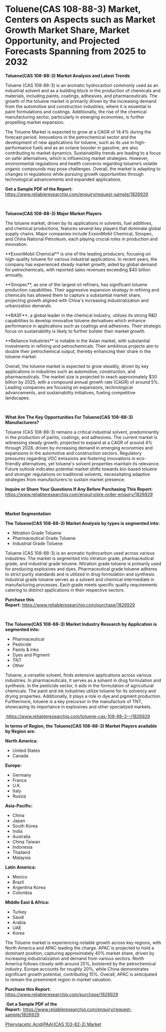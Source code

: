 <p><h1>Toluene(CAS 108-88-3) Market, Centers on Aspects such as Market Growth Market Share, Market Opportunity, and Projected Forecasts Spanning from 2025 to 2032</h1></p><p><strong>Toluene(CAS 108-88-3) Market Analysis and Latest Trends</strong></p>
<p><p>Toluene (CAS 108-88-3) is an aromatic hydrocarbon commonly used as an industrial solvent and as a building block in the production of chemicals and materials, including paints, coatings, adhesives, and pharmaceuticals. The growth of the toluene market is primarily driven by the increasing demand from the automotive and construction industries, where it is essential in paint formulations and coatings. Additionally, the rise of the chemical manufacturing sector, particularly in emerging economies, is further propelling market expansion.</p><p>The Toluene Market is expected to grow at a CAGR of 14.4% during the forecast period. Innovations in the petrochemical sector and the development of new applications for toluene, such as its use in high-performance fuels and as an octane booster in gasoline, are also contributing to market dynamics. Sustainability trends are leading to a focus on safer alternatives, which is influencing market strategies. However, environmental regulations and health concerns regarding toluene’s volatile organic compounds may pose challenges. Overall, the market is adapting to changes in regulations while pursuing growth opportunities through technological advancements and expanded applications.</p></p>
<p><strong>Get a Sample PDF of the Report:&nbsp;</strong> <a href="https://www.reliableresearchiq.com/enquiry/request-sample/1826929?utm_campaign=104&utm_medium=2&utm_source=Github&utm_content=ia&utm_term=03022025&utm_id=toluenecas-108-88-3">https://www.reliableresearchiq.com/enquiry/request-sample/1826929</a></p>
<p>&nbsp;</p>
<p><strong>Toluene(CAS 108-88-3) Major Market Players</strong></p>
<p><p>The toluene market, driven by its applications in solvents, fuel additives, and chemical productions, features several key players that dominate global supply chains. Major companies include ExxonMobil Chemical, Sinopec, and China National Petroleum, each playing crucial roles in production and innovation.</p><p>**ExxonMobil Chemical** is one of the leading producers, focusing on high-quality toluene for various industrial applications. In recent years, the company has experienced steady market growth, aided by global demand for petrochemicals, with reported sales revenues exceeding $40 billion annually.</p><p>**Sinopec**, as one of the largest oil refiners, has significant toluene production capabilities. Their aggressive expansion strategy in refining and chemicals has allowed them to capture a substantial market share, projecting growth aligned with China's increasing industrialization and urbanization demands.</p><p>**BASF**, a global leader in the chemical industry, utilizes its strong R&D capabilities to develop innovative toluene derivatives which enhance performance in applications such as coatings and adhesives. Their strategic focus on sustainability is likely to further bolster their market growth.</p><p>**Reliance Industries** is notable in the Asian market, with substantial investments in refining and petrochemicals. Their ambitious projects aim to double their petrochemical output, thereby enhancing their share in the toluene market.</p><p>Overall, the toluene market is expected to grow steadily, driven by key applications in industries such as automotive, construction, and pharmaceuticals. The market size is projected to reach approximately $30 billion by 2025, with a compound annual growth rate (CAGR) of around 5%. Leading companies are focusing on expansions, technological advancements, and sustainability initiatives, fueling competitive landscapes.</p></p>
<p>&nbsp;</p>
<p><strong>What Are The Key Opportunities For Toluene(CAS 108-88-3) Manufacturers?</strong></p>
<p><p>Toluene (CAS 108-88-3) remains a critical industrial solvent, predominantly in the production of paints, coatings, and adhesives. The current market is witnessing steady growth, projected to expand at a CAGR of around 4% through 2028, driven by increasing demand in emerging economies and expansions in the automotive and construction sectors. Regulatory pressures regarding VOC emissions are fostering innovations in eco-friendly alternatives, yet toluene's solvent properties maintain its relevance. Future outlook indicates potential market shifts towards bio-based toluene and stronger regulations on traditional solvents, necessitating adaptive strategies from manufacturers to sustain market presence.</p></p>
<p><strong>Inquire or Share Your Questions If Any Before Purchasing This Report:</strong> <a href="https://www.reliableresearchiq.com/enquiry/pre-order-enquiry/1826929?utm_campaign=104&utm_medium=2&utm_source=Github&utm_content=ia&utm_term=03022025&utm_id=toluenecas-108-88-3">https://www.reliableresearchiq.com/enquiry/pre-order-enquiry/1826929</a></p>
<p>&nbsp;</p>
<p><strong>Market Segmentation</strong></p>
<p><strong>The Toluene(CAS 108-88-3) Market Analysis by types is segmented into:</strong></p>
<p><ul><li>Nitration Grade Toluene</li><li>Pharmaceutical Grade Toluene</li><li>Industrial Grade Toluene</li></ul></p>
<p><p>Toluene (CAS 108-88-3) is an aromatic hydrocarbon used across various industries. The market is segmented into nitration grade, pharmaceutical grade, and industrial grade toluene. Nitration grade toluene is primarily used for producing explosives and dyes. Pharmaceutical grade toluene adheres to strict purity standards and is utilized in drug formulation and synthesis. Industrial grade toluene serves as a solvent and chemical intermediate in manufacturing processes. Each grade meets specific quality requirements catering to distinct applications in their respective sectors.</p></p>
<p><strong>Purchase this Report:&nbsp;</strong><a href="https://www.reliableresearchiq.com/purchase/1826929?utm_campaign=104&utm_medium=2&utm_source=Github&utm_content=ia&utm_term=03022025&utm_id=toluenecas-108-88-3">https://www.reliableresearchiq.com/purchase/1826929</a></p>
<p>&nbsp;</p>
<p><strong>The Toluene(CAS 108-88-3) Market Industry Research by Application is segmented into:</strong></p>
<p><ul><li>Pharmaceutical</li><li>Pesticide</li><li>Paints & Inks</li><li>Dyes and Pigment</li><li>TNT</li><li>Other</li></ul></p>
<p><p>Toluene, a versatile solvent, finds extensive applications across various industries. In pharmaceuticals, it serves as a solvent in drug formulation and synthesis. In the pesticide sector, it aids in the formulation of agricultural chemicals. The paint and ink industries utilize toluene for its solvency and drying properties. Additionally, it plays a role in dye and pigment production. Furthermore, toluene is a key precursor in the manufacture of TNT, showcasing its importance in explosives and other specialized markets.</p></p>
<p><a href="https://www.reliableresearchiq.com/toluene-cas-108-88-3--r1826929?utm_campaign=104&utm_medium=2&utm_source=Github&utm_content=ia&utm_term=03022025&utm_id=toluenecas-108-88-3">&nbsp;https://www.reliableresearchiq.com/toluene-cas-108-88-3--r1826929</a></p>
<p><strong>In terms of Region, the Toluene(CAS 108-88-3) Market Players available by Region are:</strong></p>
<p>
    <p> <strong> North America: </strong>
        <ul>
            <li>United States</li>
            <li>Canada</li>
        </ul>
        </p> 
    <p> <strong> Europe: </strong>
        <ul>
            <li>Germany</li>
            <li>France</li>
            <li>U.K.</li>
            <li>Italy</li>
            <li>Russia</li>
        </ul>
        </p> 
    <p> <strong> Asia-Pacific: </strong>
        <ul>
            <li>China</li>
            <li>Japan</li>
            <li>South Korea</li>
            <li>India</li>
            <li>Australia</li>
            <li>China Taiwan</li>
            <li>Indonesia</li>
            <li>Thailand</li>
            <li>Malaysia</li>
        </ul>
        </p> 
    <p> <strong> Latin America: </strong>
        <ul>
            <li>Mexico</li>
            <li>Brazil</li>
            <li>Argentina Korea</li>
            <li>Colombia</li>
        </ul>
        </p> 
    <p> <strong> Middle East & Africa: </strong>
        <ul>
            <li>Turkey</li>
            <li>Saudi</li>
            <li>Arabia</li>
            <li>UAE</li>
            <li>Korea</li>
        </ul>
    </p>
    </p>
<p><p>The Toluene market is experiencing notable growth across key regions, with North America and APAC leading the charge. APAC is projected to hold a dominant position, capturing approximately 40% market share, driven by increasing industrialization and demand from various sectors. North America follows closely with around 25%, bolstered by the petrochemical industry. Europe accounts for roughly 20%, while China demonstrates significant growth potential, contributing 15%. Overall, APAC is anticipated to remain the preeminent region in market valuation.</p></p>
<p><strong>Purchase this Report: </strong><a href="https://www.reliableresearchiq.com/purchase/1826929?utm_campaign=104&utm_medium=2&utm_source=Github&utm_content=ia&utm_term=03022025&utm_id=toluenecas-108-88-3">https://www.reliableresearchiq.com/purchase/1826929</a></p>
<p>&nbsp;<strong>Get a Sample PDF of the Report:&nbsp;&nbsp;</strong><a href="https://www.reliableresearchiq.com/enquiry/request-sample/1826929?utm_campaign=104&utm_medium=2&utm_source=Github&utm_content=ia&utm_term=03022025&utm_id=toluenecas-108-88-3">https://www.reliableresearchiq.com/enquiry/request-sample/1826929</a></p>
<p><strong></strong></p>
<p><p><a href="https://github.com/iceknahomi/Market-Research-Report-List-1/blob/main/phenylacetic-acidpaacas-103-82-2-market.md?utm_campaign=104&utm_medium=2&utm_source=Github&utm_content=ia&utm_term=03022025&utm_id=toluenecas-108-88-3">Phenylacetic Acid(PAA)(CAS 103-82-2) Market</a></p></p>